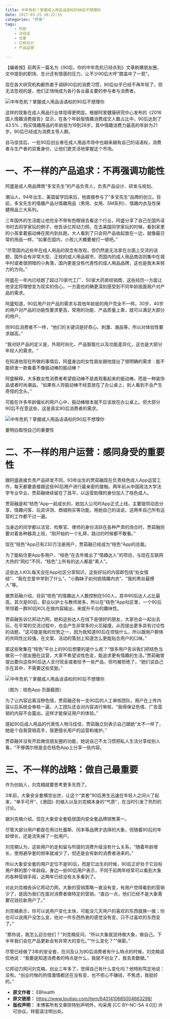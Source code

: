```yaml
---
title: 中年危机？掌握成人用品话语权的90后不想理你
date: 2017-03-25 20:22:55
categories: "开发"
tags:
	- 科技
	- 马佳佳
	- 文章
	- 亿邦动力
	- 产品运营

---
```


【编者按】前两天一篇名为《90后，你的中年危机已经杀到》文章刷爆朋友圈，文中提到的职场、生计还有情感的压力，让不少90后大呼“膝盖中了一箭”。

现在各大研究机构都热衷于调研00后的消费习惯，90后似乎已经不再年轻了，但无法忽视的是，他们正悄悄成为各行各业最主要的参与者与消费者。

![中年危机？掌握成人用品话语权的90后不想理你][90]

这样的现象在成人用品行业体现得更明显。根据阿里健康研究中心发布的《2016国人情趣消费报告》显示，在各个年龄层情趣消费成交人数占比中，90后达到了43.5%；购买情趣用品的年龄层为19到26岁，其中情趣消费力最高的年龄为21岁。90后已经成为消费主导人群。

自马佳佳后，一批90后创业者在成人用品市场中也越来越有自己的话语权，消费者与生产者的双重身份，让他们更灵活地掌握这个市场。

# 一、不一样的产品追求：不再强调功能性 #

阿盛是成人用品牌商“多宝先生”的产品负责人，负责产品设计、研发与规划。

潮汕人，94年出生，美国留学回来后，他直接参与了“多宝先生”品牌的创立。目前，多宝先生的情趣产品分情趣用品（男用、女用、SM系列）、情趣内衣及性保健用品三大系列。

三年国外的生活能让他完全不带有色眼镜去看这个行业，阿盛分享了自己在国外读书时去同学家玩的例子，他告诉亿邦动力网，在去美国同学家玩的时候，看到家里的小孩拿着振动棒在房内到处跑，大人看到了只会将产品收起放在一边，就像最日常的用品一样，“如果在国内，小孩儿大概要被打一顿吧。”

“尽管国内近些年在成人用品的观念有改观，但仍然是无法拿在台面上交流的话题，国外会有非常大型、正规的成人用品超市，而国内的成人用品商店则集中在城中村或者很阴暗的小角落，国内更是没有代表性的成人用品品牌，这也是我未来努力的方向。”

阿盛在一年内已经跑了超过70家代工厂、50家大药房经销商，这些经历一方面让他坚定将理想变为现实的信心，一方面也的确更深刻感受到不同年龄层面用户对产品的需求。

阿盛知道，90后用户对产品的需求与其他年龄层的用户完全不一样。30岁、40岁的用户对产品的功能性要求更高，常用的功能、产品质量上乘，就可以满足大部分的用户。

但90后消费者不一样，“他们的关键词是好奇心、刺激、潮品等，所以对体验性要求越高。”

“我对好产品的定义是，外观时尚化、产品智能化以及功能差异化，这也是大部分年轻人的需求。“

在知道他现在所做的事情后，阿盛身边的女性朋友跟他提出了很明确的需求：能不能研发一款看着不像振动棒的振动棒？

阿盛解释，大多数女性消费者希望振动棒不是直观看起来的振动棒，而是一种装饰品或者时尚潮品，“如果有人将振动棒不经意放在了办公桌上，别人看到不会产生奇怪的念头。”

可能在许多年龄偏长的用户心中，振动棒根本就不应该放在办公桌上。但大部分90后不在意这些，这是真实90后消费者的需求。

![中年危机？掌握成人用品话语权的90后不想理你][90 1]

要明白取悦自己的重要性

# 二、不一样的用户运营：感同身受的重要性 #

跟阿盛直接负责产品研发不同，93年出生的贾茹融现在负责桔色成人App运营工作，每天都要直接跟这些90后用户进行最亲密的接触。两年前从中国政法大学法学专业毕业，贾茹融继续留在了昌平，以运营助理的身份加入了桔色成人。

贾茹融是和“桔色”App一起成长的，她加入公司时App正式上线，主要提供动态分享、情趣问答、玩具评测、商城购买等功能，用她自己的话说，这两年自己所有运营的工作都干过一遍。

当身边的同学都以法官、检察官、律师的身份活跃在各种严肃的场合时，贾茹融则要对着各种器具上班，“刚开始的一个礼拜，路过的时候都不敢看。”

现在“桔色”App已有230万注册用户，贾茹融已经成为“桔色”App的总裁。

为了能粘住更App多用户，“桔色”在去年推出了“情趣达人”的项目，与现在互联网大热的“网红”不同，“桔色”上所有的达人都是“素人”。

这些达人KOL每天会在App社区分享知识，这些好玩的内容即包括“处女情结”、“我在恋爱中学到了什么”、“小胸妹子如何挑情趣内衣”、“我的黑丝最撩人”等。

据贾茹融介绍，目前“桔色”的情趣达人人数控制在500人，其中90后达人占比最高，其次是80后，职业以护士与教师居多。所以在“桔色”App社区里，一个90后带领着一群90后KOL在做内容输出，来提升平台的趣味性。

贾茹融告诉亿邦动力网，她和这些达人在线下是很好的朋友，大家也会一起出去玩，在平常的交流过程中，也会产生非常多的火花碰撞，从而提出更多具有讨论性的话题，“这可能是我的优势之一，因为我知道90后在烦恼什么，所以跟用户群体的共鸣性比较强，在文案、活动的策划上知道怎么更能贴合用户的口味。”

那这些聚集在“桔色”平台上的90后想要的是什么呢？“很多用户告诉我们把桔色当做另一个朋友圈在运营，大家不希望谈性色变，能追求更有情趣的生活。”贾茹融曾提出要向这些90后达人支付现金或者给予一些产品，但均被拒绝了，“她们说自己乐在其中，不需要这些奖励。”

![中年危机？掌握成人用品话语权的90后不想理你][90 2]

（图为：桔色App 页面截图）

为了让内容远离淫秽色情，贾茹融还有一支90后的人工审核团队，用户在上传内容以后系统会审核一遍，人工团队还会对内容进行审核，“我得保证色情、广告营销的内容不会露出。这样才能保证用户的体验。”

提起90后成人用品的代表性人物马佳佳，贾茹融立刻表示自己跟她“太不一样了，她是个自我营销高手，我更擅长用户的运营和维护。”

贾茹融并没有开启微信朋友圈的功能，她说自己不太习惯把私人生活分享给别人看，“不够偶尔倒是会在桔色App上分享一些内容。

# 三、不一样的战略：做自己最重要 #

作为创始人，刘克楠就要思考更多东西了。

3年前，大象安全套横空出世，让这个“卖套”90后男生迅速在年轻人之间火了起来，“单手可开”、《港囧》的植入以及刘克楠本身的“气质”，在当时引发了热烈的讨论。

据刘克楠介绍，现在大象安全套稳居国内安全套品牌销售第一。

尽管大部分用户都是在用过杜蕾斯、冈本等品牌才选择的大象，但随着90后的年龄增长，还是流失掉了一批用户。

刘克楠认为，这些用户的走和留与所提的消费升级没有什么关系，“随着年龄增长，使用避孕套的频率就减少了，但还是会有新的消费者进来的。”

所以大象安全套的用户定位不是90后，而是它出生的时候，90后正好处于它目标用户群的那个年龄段。身边一些90后用户表示，不同于前两年经常可以看到大象的各种营销手段，近两年已经没有太多看到了。

对此刘克楠告诉亿邦动力网，大象的营销策略一直没有变，有用户觉得看到的营销少了，是因为我们在面对消费者做特定的营销，“直白一点，他们已经不是大象需要花钱拉新用户了。”

刘克楠表示，你可以说用户变化太快，可能没几天用户的喜欢的东西就换一拨；你也可以说用户没怎么变，他对一件东西热衷的感觉没有变，只不过喜欢的东西变了。”

“那你说，我怎么迎合他们？”刘克楠反问，“所以大象就坚持做大象，做自己。下半年我们会在产品更新会有非常大的变化。”“什么变化？”“保密。”

尽管已经做了3年的安全套，在问及认为90后消费者有什么特点的时候，刘克楠调侃地说：“我要是知道消费者的特点是什么，我就不创业了，我去卖数据。”

亿邦动力网问刘克楠，创业三年多了，觉得自己有什么变化吗？他特别笃定地说：没有。“创业时候的热情激情都还在没有变，也不担心不赚钱，不焦虑，我挺好的。”


[90]: /pro/os/crawler/6NZ6-JMJQ-3UIF.jpg
[90 1]: /pro/os/crawler/YYAR-E3RJ-IJYY.jpg
[90 2]: /pro/os/crawler/36BQ-ZJBA-NIUB.jpg
 *  **原文作者：** EBhealth
 *  **原文链接：** https://www.toutiao.com/item/6401410665004663298/
 *  **版权声明：** 本博客所有文章除特别声明外，均采用 [CC BY-NC-SA 4.0][] 许可协议。转载请注明出处。